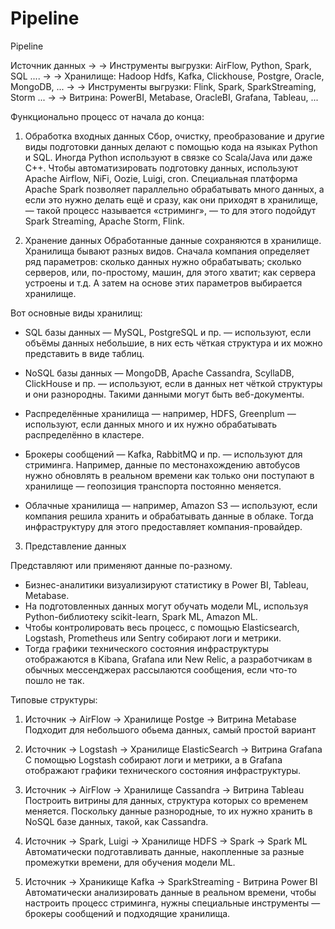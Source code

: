 # Pipeline
Pipeline

Источник данных ->
-> Инструменты выгрузки: AirFlow, Python, Spark, SQL .... ->
-> Хранилище: Hadoop Hdfs, Kafka, Clickhouse, Postgre, Oracle, MongoDB, ... ->
-> Инструменты выгрузки: Flink, Spark, SparkStreaming, Storm ... ->
-> Витрина: PowerBI, Metabase, OracleBI, Grafana, Tableau, ...

Функционально процесс от начала до конца:
1. Обработка входных данных
Сбор, очистку, преобразование и другие виды подготовки данных делают с помощью кода на языках Python и SQL. Иногда Python используют в связке со Scala/Java или даже C++.
Чтобы автоматизировать подготовку данных, используют Apache Airflow, NiFi, Oozie, Luigi, cron. Специальная платформа Apache Spark позволяет параллельно обрабатывать много данных, а если это нужно делать ещё и сразу, как они приходят в хранилище, — такой процесс называется «стриминг», — то для этого подойдут Spark Streaming, Apache Storm, Flink.

2. Хранение данных
Обработанные данные сохраняются в хранилище. Хранилища бывают разных видов. Сначала компания определяет ряд параметров: сколько данных нужно обрабатывать; сколько серверов, или, по-простому, машин, для этого хватит; как сервера устроены и т.д. А затем на основе этих параметров выбирается хранилище.

Вот основные виды хранилищ:

- SQL базы данных — MySQL, PostgreSQL и пр. — используют, если объёмы данных небольшие, в них есть чёткая структура и их можно представить в виде таблиц.

- NoSQL базы данных — MongoDB, Apache Cassandra, ScyllaDB, ClickHouse и пр. — используют, если в данных нет чёткой структуры и они разнородны. Такими данными могут быть веб-документы.

- Распределённые хранилища — например, HDFS, Greenplum — используют, если данных много и их нужно обрабатывать распределённо в кластере.

- Брокеры сообщений — Kafka, RabbitMQ и пр. — используют для стриминга. Например, данные по местонахождению автобусов нужно обновлять в реальном времени как только они поступают в хранилище — геопозиция транспорта постоянно меняется.

- Облачные хранилища — например, Amazon S3 — используют, если компания решила хранить и обрабатывать данные в облаке. Тогда инфраструктуру для этого предоставляет компания-провайдер.

3. Представление данных

Представляют или применяют данные по-разному. 
- Бизнес-аналитики визуализируют статистику в Power BI, Tableau, Metabase. 
- На подготовленных данных могут обучать модели ML, используя Python-библиотеку scikit-learn, Spark ML, Amazon ML.
- Чтобы контролировать весь процесс, с помощью Elasticsearch, Logstash, Prometheus или Sentry собирают логи и метрики. 
- Тогда графики технического состояния инфраструктуры отображаются в Kibana, Grafana или New Relic, а разработчикам в обычных мессенджерах рассылаются сообщения, если что-то пошло не так.

Типовые структуры:

1. Источник -> AirFlow -> Хранилище Postge -> Витрина Metabase
Подходит для небольшого обьема данных, самый простой вариант

2. Источник -> Logstash -> Хранилище ElasticSearch -> Витрина Grafana
С помощью Logstash собирают логи и метрики, а в Grafana отображают графики технического состояния инфраструктуры.

3. Источник -> AirFlow -> Хранилище Cassandra -> Витрина Tableau
Построить витрины для данных, структура которых со временем меняется. Поскольку данные разнородные, то их нужно хранить в NoSQL базе данных, такой, как Cassandra.

4. Источник -> Spark, Luigi -> Хранилище HDFS -> Spark -> Spark ML
Автоматически подготавливать данные, накопленные за разные промежутки времени, для обучения модели ML.

5. Источник -> Храникище Kafka -> SparkStreaming - Витрина Power BI
Автоматически анализировать данные в реальном времени, чтобы настроить процесс стриминга, нужны специальные инструменты — брокеры сообщений и подходящие хранилища.

